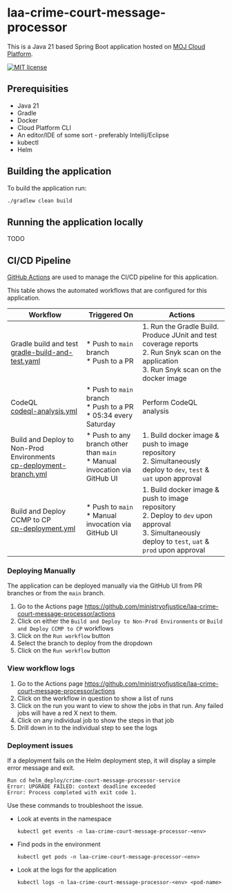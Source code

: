 # laa-crime-court-message-processor

This is a Java 21 based Spring Boot application hosted on [MOJ Cloud Platform](https://user-guide.cloud-platform.service.justice.gov.uk/documentation/concepts/about-the-cloud-platform.html).

[![MIT license](https://img.shields.io/badge/License-MIT-blue.svg)](LICENSE)

## Prerequisities
- Java 21
- Gradle
- Docker
- Cloud Platform CLI 
- An editor/IDE of some sort - preferably Intellij/Eclipse 
- kubectl
- Helm

## Building the application

To build the application run:
```sh
./gradlew clean build
```

## Running the application locally

TODO



## CI/CD Pipeline

[GitHub Actions](https://github.com/ministryofjustice/laa-crime-court-message-processor/actions) are used to manage the CI/CD pipeline for this application.

This table shows the automated workflows that are configured for this application.


| Workflow                                                                                                             | Triggered On                                                                 | Actions                                                                                                                                                   |
|----------------------------------------------------------------------------------------------------------------------|------------------------------------------------------------------------------|-----------------------------------------------------------------------------------------------------------------------------------------------------------|
| Gradle build and test<br/>[gradle-build-and-test.yaml](.github/workflows/gradle-build-and-test.yaml)                 | * Push to `main` branch<br/>* Push to a PR                                   | 1. Run the Gradle Build.  Produce JUnit and test coverage reports<br/>2. Run Snyk scan on the application<br/>3. Run Snyk scan on the docker image         |
| CodeQL<br/>[codeql-analysis.yml](.github/workflows/codeql-analysis.yml)                                              | * Push to `main` branch<br/>* Push to a PR<br/>* 05:34 every Saturday        | Perform CodeQL analysis                                                                                                                                   |
| Build and Deploy to Non-Prod Environments<br/>[cp-deployment-branch.yml](.github/workflows/cp-deployment-branch.yml) | * Push to any branch other than `main`<br/>* Manual invocation via GitHub UI | 1. Build docker image & push to image repository<br/>2. Simultaneously deploy to `dev`, `test` & `uat` upon approval                                      |
| Build and Deploy CCMP to CP<br/>[cp-deployment.yml](.github/workflows/cp-deployment.yml)                             | * Push to `main`<br/>* Manual invocation via GitHub UI                       | 1. Build docker image & push to image repository<br/>2. Deploy to `dev` upon approval<br>3. Simultaneously deploy to `test`, `uat` & `prod` upon approval |

### Deploying Manually 

The application can be deployed manually via the GitHub UI from PR branches or from the `main` branch.

1. Go to the Actions page https://github.com/ministryofjustice/laa-crime-court-message-processor/actions
2. Click on either the `Build and Deploy to Non-Prod Environments` or `Build and Deploy CCMP to CP` workflows
3. Click on the `Run workflow` button
4. Select the branch to deploy from the dropdown
5. Click on the `Run workflow` button

### View workflow logs

1. Go to the Actions page https://github.com/ministryofjustice/laa-crime-court-message-processor/actions
2. Click on the workflow in question to show a list of runs
3. Click on the run you want to view to show the jobs in that run. Any failed jobs will have a red X next to them.
4. Click on any individual job to show the steps in that job
5. Drill down in to the individual step to see the logs


### Deployment issues

If a deployment fails on the Helm deployment step, it will display a simple error message and exit.
```text
Run cd helm_deploy/crime-court-message-processor-service
Error: UPGRADE FAILED: context deadline exceeded
Error: Process completed with exit code 1.
```
Use these commands to troubleshoot the issue.

* Look at events in the namespace

  ```kubectl get events -n laa-crime-court-message-processor-<env>```

* Find pods in the environment

  ```kubectl get pods -n laa-crime-court-message-processor-<env>```

* Look at the logs for the application

  ```kubectl logs -n laa-crime-court-message-processor-<env> <pod-name>```
